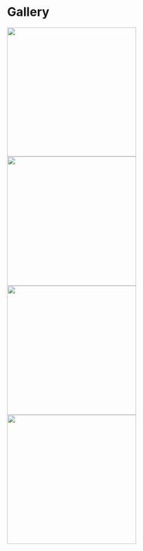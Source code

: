 # Gallery

<!-- #the100dayproject day 002 -->
<a style="display:block" href="https://github.com/ericyd/generative-art-rs/blob/master/examples/looking_outside.rs">
  <img width="300px" height="300px" src="https://scontent-sea1-1.cdninstagram.com/v/t51.2885-15/e15/s320x320/92307972_833140563875078_5964700412392186325_n.jpg?_nc_ht=scontent-sea1-1.cdninstagram.com&_nc_cat=102&_nc_ohc=IMADC37l9XIAX9ULNta&oh=f098793fb62ff67632c28425e0a8612a&oe=5EB926AA" />
</a>

<!-- #the100dayproject day 001 -->
<a style="display:block" href="https://github.com/ericyd/generative-art-rs/blob/master/examples/tree_stump.rs">
  <img width="300px" height="300px" src="https://scontent-sea1-1.cdninstagram.com/v/t51.2885-15/e15/c0.0.1079.1079a/s320x320/92075860_290207278635711_5232069611836431823_n.jpg?_nc_ht=scontent-sea1-1.cdninstagram.com&_nc_cat=103&_nc_ohc=EDa9p8DRvwkAX9hgSRR&oh=ab8be22db97ca0817e11aa8048ba3c19&oe=5EB64CF5" />
</a>

<!-- playing with flow fields again -->
<a style="display:block" href="https://github.com/ericyd/generative-art-rs/blob/master/examples/flow_fields_1.rs">
  <img width="300px" height="300px" src="https://scontent-sea1-1.cdninstagram.com/v/t51.2885-15/e15/c0.0.1079.1079a/s320x320/91132207_771303010066062_5148814382545069804_n.jpg?_nc_ht=scontent-sea1-1.cdninstagram.com&_nc_cat=106&_nc_ohc=VNGJFfz6auYAX97_ipk&oh=387cc25a724f5230c97f0f66622492e8&oe=5EB85A39" />
</a>

<!-- playing with flow fields -->
<a style="display:block" href="https://github.com/ericyd/generative-art-rs/blob/master/examples/sun_flower.rs">
  <img width="300px" height="300px" src="https://scontent-sea1-1.cdninstagram.com/v/t51.2885-15/e15/s320x320/91238139_892063737881814_5042950832384334893_n.jpg?_nc_ht=scontent-sea1-1.cdninstagram.com&_nc_cat=106&_nc_ohc=pfqCGARlNcAAX8BVmQI&oh=ab6464c82f23d928abc7121176b9de40&oe=5EB7336F" />
</a>


<!-- This is another display option if I want to add text
<table>
<tr>
  <td>
    <a href="https://github.com/ericyd/generative-art-rs/blob/master/examples/sun_flower.rs">
    <img width="280px" height="280px" src="https://scontent-sea1-1.cdninstagram.com/v/t51.2885-15/fr/e15/s1080x1080/91238139_892063737881814_5042950832384334893_n.jpg?_nc_ht=scontent-sea1-1.cdninstagram.com&_nc_ohc=kgPtsb6jxG8AX8WV4zp&oh=19bf2ac9b7d431150bde302c4953985e&oe=5EAC42A3" />
  </a>
  Sun/Flower
  </td>
</tr>
</table>
-->

